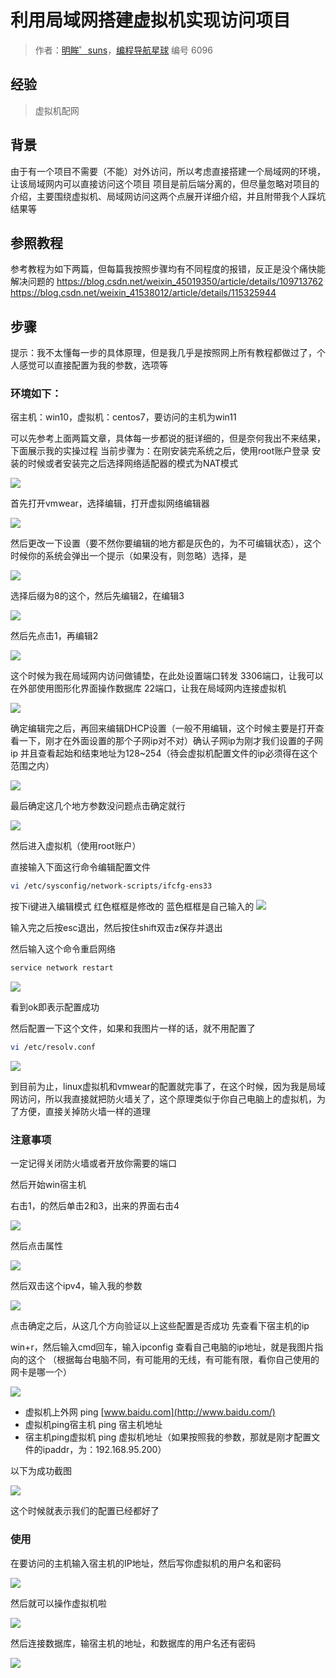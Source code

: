 # 利用局域网搭建虚拟机实现访问项目

> 作者：[明眸゜suns](https://www.code-nav.cn/user/1693620843504050178)，[编程导航星球](https://wx.zsxq.com/dweb2/index/group/51122858222824) 编号 6096

## 经验

> 虚拟机配网

## 背景

由于有一个项目不需要（不能）对外访问，所以考虑直接搭建一个局域网的环境，让该局域网内可以直接访问这个项目
项目是前后端分离的，但尽量忽略对项目的介绍，主要围绕虚拟机、局域网访问这两个点展开详细介绍，并且附带我个人踩坑结果等

## 参照教程

参考教程为如下两篇，但每篇我按照步骤均有不同程度的报错，反正是没个痛快能解决问题的
https://blog.csdn.net/weixin_45019350/article/details/109713762
https://blog.csdn.net/weixin_41538012/article/details/115325944

## 步骤

提示：我不太懂每一步的具体原理，但是我几乎是按照网上所有教程都做过了，个人感觉可以直接配置为我的参数，选项等

### 环境如下：

宿主机：win10，虚拟机：centos7，要访问的主机为win11

可以先参考上面两篇文章，具体每一步都说的挺详细的，但是奈何我出不来结果，下面展示我的实操过程
当前步骤为：在刚安装完系统之后，使用root账户登录
安装的时候或者安装完之后选择网络适配器的模式为NAT模式

![](https://pic.yupi.icu/5563/202312141552232.png)

首先打开vmwear，选择编辑，打开虚拟网络编辑器

![](https://pic.yupi.icu/5563/202312141552242.png)

然后更改一下设置（要不然你要编辑的地方都是灰色的，为不可编辑状态），这个时候你的系统会弹出一个提示（如果没有，则忽略）选择，是

![](https://pic.yupi.icu/5563/202312141552253.png)

选择后缀为8的这个，然后先编辑2，在编辑3

![](https://pic.yupi.icu/5563/202312141552308.png)

然后先点击1，再编辑2

![](https://pic.yupi.icu/5563/202312141552323.png)

这个时候为我在局域网内访问做铺垫，在此处设置端口转发
3306端口，让我可以在外部使用图形化界面操作数据库
22端口，让我在局域网内连接虚拟机

![](https://pic.yupi.icu/5563/202312141552220.png)

确定编辑完之后，再回来编辑DHCP设置（一般不用编辑，这个时候主要是打开查看一下，刚才在外面设置的那个子网ip对不对）确认子网ip为刚才我们设置的子网ip
并且查看起始和结束地址为128~254（待会虚拟机配置文件的ip必须得在这个范围之内）

![](https://pic.yupi.icu/5563/202312141555848.png)

最后确定这几个地方参数没问题点击确定就行

![](https://pic.yupi.icu/5563/202312141552384.png)

然后进入虚拟机（使用root账户）

直接输入下面这行命令编辑配置文件

```bash
vi /etc/sysconfig/network-scripts/ifcfg-ens33
```

按下i键进入编辑模式 红色框框是修改的 蓝色框框是自己输入的 ![](https://pic.yupi.icu/5563/202312141552503.png)

输入完之后按esc退出，然后按住shift双击z保存并退出

然后输入这个命令重启网络

```bash
service network restart
```

![](https://pic.yupi.icu/5563/202312141552535.png)

看到ok即表示配置成功

然后配置一下这个文件，如果和我图片一样的话，就不用配置了

```bash
vi /etc/resolv.conf
```

![](https://pic.yupi.icu/5563/202312141552624.png)

到目前为止，linux虚拟机和vmwear的配置就完事了，在这个时候，因为我是局域网访问，所以我直接就把防火墙关了，这个原理类似于你自己电脑上的虚拟机，为了方便，直接关掉防火墙一样的道理

### 注意事项

一定记得关闭防火墙或者开放你需要的端口

然后开始win宿主机

右击1，的然后单击2和3，出来的界面右击4

![](https://pic.yupi.icu/5563/202312141552854.png)

然后点击属性

![](https://pic.yupi.icu/5563/202312141552178.png)

然后双击这个ipv4，输入我的参数

![](https://pic.yupi.icu/5563/202312141552315.png)

点击确定之后，从这几个方向验证以上这些配置是否成功
先查看下宿主机的ip

win+r，然后输入cmd回车，输入ipconfig 查看自己电脑的ip地址，就是我图片指向的这个 （根据每台电脑不同，有可能用的无线，有可能有限，看你自己使用的网卡是哪一个）

![](https://pic.yupi.icu/5563/202312141552472.png)

- 虚拟机上外网 ping [www.baidu.com](http://www.baidu.com/)
- 虚拟机ping宿主机 ping 宿主机地址
- 宿主机ping虚拟机 ping 虚拟机地址（如果按照我的参数，那就是刚才配置文件的ipaddr，为：192.168.95.200）

以下为成功截图

![](https://pic.yupi.icu/5563/202312141552632.png)

这个时候就表示我们的配置已经都好了

### 使用

在要访问的主机输入宿主机的IP地址，然后写你虚拟机的用户名和密码

![](https://pic.yupi.icu/5563/202312141552939.png)

然后就可以操作虚拟机啦

![](https://pic.yupi.icu/5563/202312141552048.png)

然后连接数据库，输宿主机的地址，和数据库的用户名还有密码

![](https://pic.yupi.icu/5563/202312141552227.png)